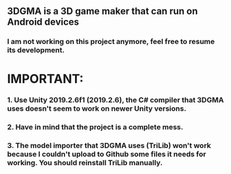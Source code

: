 ## 3DGMA is a 3D game maker that can run on Android devices
### I am not working on this project anymore, feel free to resume its development.

# IMPORTANT:
### 1. Use Unity 2019.2.6f1 (2019.2.6), the C# compiler that 3DGMA uses doesn't seem to work on newer Unity versions.
### 2. Have in mind that the project is a complete mess.
### 3. The model importer that 3DGMA uses (TriLib) won't work because I couldn't upload to Github some files it needs for working. You should reinstall TriLib manually.
